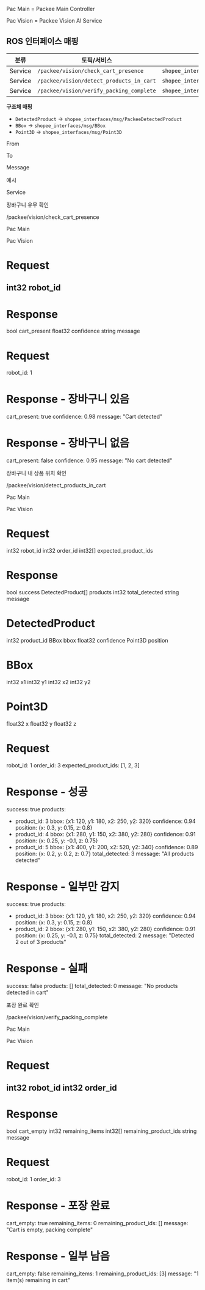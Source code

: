 Pac Main = Packee Main Controller

Pac Vision = Packee Vision AI Service

## ROS 인터페이스 매핑

| 분류 | 토픽/서비스 | ROS 타입 |
|---|---|---|
| Service | `/packee/vision/check_cart_presence` | `shopee_interfaces/srv/PackeeVisionCheckCartPresence` |
| Service | `/packee/vision/detect_products_in_cart` | `shopee_interfaces/srv/PackeeVisionDetectProductsInCart` |
| Service | `/packee/vision/verify_packing_complete` | `shopee_interfaces/srv/PackeeVisionVerifyPackingComplete` |

**구조체 매핑**
- `DetectedProduct` → `shopee_interfaces/msg/PackeeDetectedProduct`
- `BBox` → `shopee_interfaces/msg/BBox`
- `Point3D` → `shopee_interfaces/msg/Point3D`




From

To

Message

예시

Service











장바구니 유무 확인

/packee/vision/check_cart_presence

Pac Main

Pac Vision

# Request
int32 robot_id
---
# Response
bool cart_present
float32 confidence
string message

# Request
robot_id: 1

# Response - 장바구니 있음
cart_present: true
confidence: 0.98
message: "Cart detected"

# Response - 장바구니 없음
cart_present: false
confidence: 0.95
message: "No cart detected"

장바구니 내 상품 위치 확인

/packee/vision/detect_products_in_cart

Pac Main

Pac Vision

# Request
int32 robot_id
int32 order_id
int32[] expected_product_ids

# Response
bool success
DetectedProduct[] products
int32 total_detected
string message

# DetectedProduct
int32 product_id
BBox bbox
float32 confidence
Point3D position

# BBox
int32 x1
int32 y1
int32 x2
int32 y2

# Point3D
float32 x
float32 y
float32 z

# Request
robot_id: 1
order_id: 3
expected_product_ids: [1, 2, 3]

# Response - 성공
success: true
products:
  - product_id: 3
    bbox: {x1: 120, y1: 180, x2: 250, y2: 320}
    confidence: 0.94
    position: {x: 0.3, y: 0.15, z: 0.8}
  - product_id: 4
    bbox: {x1: 280, y1: 150, x2: 380, y2: 280}
    confidence: 0.91
    position: {x: 0.25, y: -0.1, z: 0.75}
  - product_id: 5
    bbox: {x1: 400, y1: 200, x2: 520, y2: 340}
    confidence: 0.89
    position: {x: 0.2, y: 0.2, z: 0.7}
total_detected: 3
message: "All products detected"

# Response - 일부만 감지
success: true
products:
  - product_id: 3
    bbox: {x1: 120, y1: 180, x2: 250, y2: 320}
    confidence: 0.94
    position: {x: 0.3, y: 0.15, z: 0.8}
  - product_id: 2
    bbox: {x1: 280, y1: 150, x2: 380, y2: 280}
    confidence: 0.91
    position: {x: 0.25, y: -0.1, z: 0.75}
total_detected: 2
message: "Detected 2 out of 3 products"

# Response - 실패
success: false
products: []
total_detected: 0
message: "No products detected in cart"

포장 완료 확인

/packee/vision/verify_packing_complete

Pac Main

Pac Vision

# Request
int32 robot_id
int32 order_id
---
# Response
bool cart_empty
int32 remaining_items
int32[] remaining_product_ids
string message

# Request
robot_id: 1
order_id: 3

# Response - 포장 완료
cart_empty: true
remaining_items: 0
remaining_product_ids: []
message: "Cart is empty, packing complete"

# Response - 일부 남음
cart_empty: false
remaining_items: 1
remaining_product_ids: [3]
message: "1 item(s) remaining in cart"
